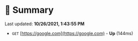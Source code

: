 # 📖 Summary
Last updated: **10/26/2021, 1:43:55 PM**

- `GET` [https://google.com](https://google.com) - **Up** (144ms)
